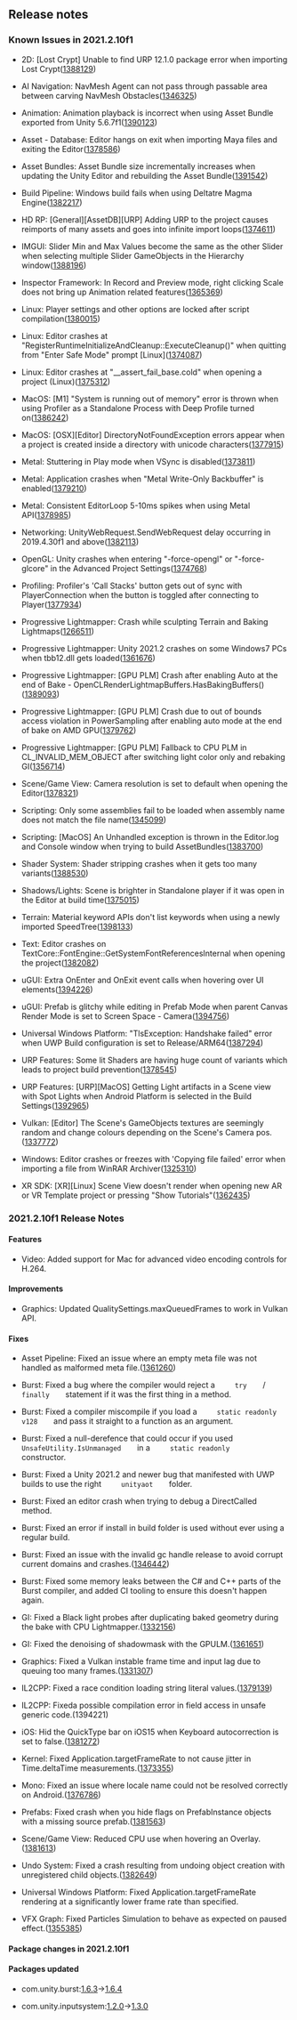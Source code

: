 ## Release notes

### Known Issues in 2021.2.10f1

-   2D: \[Lost Crypt\] Unable to find URP 12.1.0 package error when importing Lost Crypt([1388129](https://issuetracker.unity3d.com/issues/2d-lost-crypt-unable-to-find-urp-12-dot-1-0-package-error-when-importing-lost-crypt))

-   AI Navigation: NavMesh Agent can not pass through passable area between carving NavMesh Obstacles([1346325](https://issuetracker.unity3d.com/issues/navmesh-agent-can-not-pass-through-passable-area-between-carving-navmesh-obstacles))

-   Animation: Animation playback is incorrect when using Asset Bundle exported from Unity 5.6.7f1([1390123](https://issuetracker.unity3d.com/issues/animation-playback-is-incorrect-when-using-asset-bundle-exported-from-unity-5-dot-6-7f1))

-   Asset - Database: Editor hangs on exit when importing Maya files and exiting the Editor([1378586](https://issuetracker.unity3d.com/issues/editor-hangs-on-exit-when-importing-maya-files-and-exiting-the-editor))

-   Asset Bundles: Asset Bundle size incrementally increases when updating the Unity Editor and rebuilding the Asset Bundle([1391542](https://issuetracker.unity3d.com/issues/asset-bundle-size-incrementally-increases-when-updating-the-unity-editor-and-rebuilding-the-asset-bundle))

-   Build Pipeline: Windows build fails when using Deltatre Magma Engine([1382217](https://issuetracker.unity3d.com/issues/windows-build-fails-when-using-deltatre-magma-engine))

-   HD RP: \[General\]\[AssetDB\]\[URP\] Adding URP to the project causes reimports of many assets and goes into infinite import loops([1374611](https://issuetracker.unity3d.com/issues/general-assetdb-urp-adding-urp-to-the-project-causes-reimports-of-many-assets-and-goes-into-infinite-import-loops))

-   IMGUI: Slider Min and Max Values become the same as the other Slider when selecting multiple Slider GameObjects in the Hierarchy window([1388196](https://issuetracker.unity3d.com/issues/slider-min-and-max-values-become-the-same-as-the-other-slider-when-selecting-multiple-sliders-in-the-hierarchy-window))

-   Inspector Framework: In Record and Preview mode, right clicking Scale does not bring up Animation related features([1365369](https://issuetracker.unity3d.com/issues/in-record-and-preview-mode-right-clicking-scale-does-not-bring-up-animation-related-features))

-   Linux: Player settings and other options are locked after script compilation([1380015](https://issuetracker.unity3d.com/issues/linux-player-settings-and-other-options-are-locked-after-script-compilation))

-   Linux: Editor crashes at \"RegisterRuntimeInitializeAndCleanup::ExecuteCleanup()\" when quitting from \"Enter Safe Mode\" prompt \[Linux\]([1374087](https://issuetracker.unity3d.com/issues/linux-editor-crashes-at-registerruntimeinitializeandcleanup-executecleanup-when-quitting-from-enter-safe-mode-prompt))

-   Linux: Editor crashes at \"\_\_assert_fail_base.cold\" when opening a project (Linux)([1375312](https://issuetracker.unity3d.com/issues/linux-editor-crashes-at-assert-fail-base-dot-cold-when-opening-a-project))

-   MacOS: \[M1\] \"System is running out of memory\" error is thrown when using Profiler as a Standalone Process with Deep Profile turned on([1386242](https://issuetracker.unity3d.com/issues/system-is-running-out-of-memory-is-being-thrown-when-using-profiler-as-a-standalone-process-with-deep-profile-turned-on))

-   MacOS: \[OSX\]\[Editor\] DirectoryNotFoundException errors appear when a project is created inside a directory with unicode characters([1377915](https://issuetracker.unity3d.com/issues/multiple-directorynotfoundexception-errors-appear-when-a-project-is-created-inside-a-directory-with-unicode-characters))

-   Metal: Stuttering in Play mode when VSync is disabled([1373811](https://issuetracker.unity3d.com/issues/metal-stuttering-in-play-mode-when-vsync-is-disabled))

-   Metal: Application crashes when \"Metal Write-Only Backbuffer\" is enabled([1379210](https://issuetracker.unity3d.com/issues/application-crashes-when-metal-write-only-backbuffer-is-enabled))

-   Metal: Consistent EditorLoop 5-10ms spikes when using Metal API([1378985](https://issuetracker.unity3d.com/issues/consistent-gfx-dot-waitforpresentongfxthread-5-10ms-spikes-when-using-metal-api))

-   Networking: UnityWebRequest.SendWebRequest delay occurring in 2019.4.30f1 and above([1382113](https://issuetracker.unity3d.com/issues/networking-unitywebrequest-dot-sendwebrequest-delay-occurring-in-2019-dot-4-30f1-and-above))

-   OpenGL: Unity crashes when entering \"-force-opengl\" or \"-force-glcore\" in the Advanced Project Settings([1374768](https://issuetracker.unity3d.com/issues/unity-crashes-when-entering-force-opengl-or-force-glcore-in-the-advanced-project-settings))

-   Profiling: Profiler\'s \'Call Stacks\' button gets out of sync with PlayerConnection when the button is toggled after connecting to Player([1377934](https://issuetracker.unity3d.com/issues/profiler-profilers-call-stacks-button-gets-out-of-sync-with-playerconnection-when-its-toggled-after-connecting-to-player))

-   Progressive Lightmapper: Crash while sculpting Terrain and Baking Lightmaps([1266511](https://issuetracker.unity3d.com/issues/crash-while-sculpting-terrain))

-   Progressive Lightmapper: Unity 2021.2 crashes on some Windows7 PCs when tbb12.dll gets loaded([1361676](https://issuetracker.unity3d.com/issues/unity-2021-dot-2-crashes-on-some-windows-machines-when-tbb12-dot-dll-gets-loaded))

-   Progressive Lightmapper: \[GPU PLM\] Crash after enabling Auto at the end of Bake - OpenCLRenderLightmapBuffers.HasBakingBuffers()([1389093](https://issuetracker.unity3d.com/issues/gpu-plm-crash-after-enabling-auto-at-the-end-of-bake-openclrenderlightmapbuffers-dot-hasbakingbuffers))

-   Progressive Lightmapper: \[GPU PLM\] Crash due to out of bounds access violation in PowerSampling after enabling auto mode at the end of bake on AMD GPU([1379762](https://issuetracker.unity3d.com/issues/gpu-plm-crash-in-nvopencl64-clgetplatforminfo-after-enabling-auto-generate-checkbox-at-the-end-of-gi-bake))

-   Progressive Lightmapper: \[GPU PLM\] Fallback to CPU PLM in CL_INVALID_MEM_OBJECT after switching light color only and rebaking GI([1356714](https://issuetracker.unity3d.com/issues/gpu-plm-switch-light-color-only-and-rebake-causes-fallback))

-   Scene/Game View: Camera resolution is set to default when opening the Editor([1378321](https://issuetracker.unity3d.com/issues/camera-resolution-is-set-to-default-when-opening-the-editor))

-   Scripting: Only some assemblies fail to be loaded when assembly name does not match the file name([1345099](https://issuetracker.unity3d.com/issues/only-some-assemblies-fail-to-be-loaded-when-assembly-name-does-not-match-the-file-name))

-   Scripting: \[MacOS\] An Unhandled exception is thrown in the Editor.log and Console window when trying to build AssetBundles([1383700](https://issuetracker.unity3d.com/issues/an-unhandled-exception-is-thrown-in-the-editor-dot-log-and-console-window-when-trying-to-build-assetbundles))

-   Shader System: Shader stripping crashes when it gets too many variants([1388530](https://issuetracker.unity3d.com/issues/shader-stripping-crashes-when-it-gets-too-many-variants))

-   Shadows/Lights: Scene is brighter in Standalone player if it was open in the Editor at build time([1375015](https://issuetracker.unity3d.com/issues/scene-is-brighter-in-standalone-player-if-it-was-open-in-the-editor-at-build-time))

-   Terrain: Material keyword APIs don\'t list keywords when using a newly imported SpeedTree([1398133](https://issuetracker.unity3d.com/issues/material-keyword-apis-dont-list-keywords-when-using-a-newly-imported-speedtree))

-   Text: Editor crashes on TextCore::FontEngine::GetSystemFontReferencesInternal when opening the project([1382082](https://issuetracker.unity3d.com/issues/editor-crashes-on-textcore-fontengine-getsystemfontreferencesinternal-when-opening-the-project))

-   uGUI: Extra OnEnter and OnExit event calls when hovering over UI elements([1394226](https://issuetracker.unity3d.com/issues/wrong-onenter-and-onexit-event-calls-when-hovering-over-ui-elements))

-   uGUI: Prefab is glitchy while editing in Prefab Mode when parent Canvas Render Mode is set to Screen Space - Camera([1394756](https://issuetracker.unity3d.com/issues/prefab-is-glitchy-when-editing-in-prefab-mode-in-a-custom-ui-environment))

-   Universal Windows Platform: \"TlsException: Handshake failed\" error when UWP Build configuration is set to Release/ARM64([1387294](https://issuetracker.unity3d.com/issues/tlsexception-handshake-failed-error-when-uwp-build-configuration-is-set-to-release))

-   URP Features: Some lit Shaders are having huge count of variants which leads to project build prevention([1378545](https://issuetracker.unity3d.com/issues/some-lit-shaders-are-having-huge-count-of-variants-which-leads-to-project-build-prevention))

-   URP Features: \[URP\]\[MacOS\] Getting Light artifacts in a Scene view with Spot Lights when Android Platform is selected in the Build Settings([1392965](https://issuetracker.unity3d.com/issues/urp-macos-getting-light-artifacts-in-a-scene-view-with-spot-lights-when-android-platform-is-selected-in-the-build-settings))

-   Vulkan: \[Editor\] The Scene\'s GameObjects textures are seemingly random and change colours depending on the Scene\'s Camera pos.([1337772](https://issuetracker.unity3d.com/issues/vulkan-editor-the-scenes-gameobjects-textures-are-seemingly-random-and-change-colours-depending-on-the-scenes-camera-pos))

-   Windows: Editor crashes or freezes with \'Copying file failed\' error when importing a file from WinRAR Archiver([1325310](https://issuetracker.unity3d.com/issues/editor-crashes-or-freezes-with-copying-file-failed-error-when-importing-a-file-from-winrar-archiver))

-   XR SDK: \[XR\]\[Linux\] Scene View doesn\'t render when opening new AR or VR Template project or pressing \"Show Tutorials\"([1362435](https://issuetracker.unity3d.com/issues/xr-linux-scene-view-doesnt-render-when-opening-new-ar-or-vr-template-project-or-pressing-show-tutorials))

### 2021.2.10f1 Release Notes

#### Features

-   Video: Added support for Mac for advanced video encoding controls for H.264.

#### Improvements

-   Graphics: Updated QualitySettings.maxQueuedFrames to work in Vulkan API.

#### Fixes

-   Asset Pipeline: Fixed an issue where an empty meta file was not handled as malformed meta file.([1361260](https://issuetracker.unity3d.com/issues/imported-folders-and-files-are-missing-in-the-project-window-when-the-initially-created-meta-file-is-empty))

-   Burst: Fixed a bug where the compiler would reject a`      try     `/`      finally     `statement if it was the first thing in a method.

-   Burst: Fixed a compiler miscompile if you load a`      static readonly v128     `and pass it straight to a function as an argument.

-   Burst: Fixed a null-derefence that could occur if you used`      UnsafeUtility.IsUnmanaged     `in a`      static readonly     `constructor.

-   Burst: Fixed a Unity 2021.2 and newer bug that manifested with UWP builds to use the right`      unityaot     `folder.

-   Burst: Fixed an editor crash when trying to debug a DirectCalled method.

-   Burst: Fixed an error if install in build folder is used without ever using a regular build.

-   Burst: Fixed an issue with the invalid gc handle release to avoid corrupt current domains and crashes.([1346442](https://issuetracker.unity3d.com/issues/crash-when-entering-play-mode-and-serializing-data-after-modifying-script))

-   Burst: Fixed some memory leaks between the C# and C++ parts of the Burst compiler, and added CI tooling to ensure this doesn\'t happen again.

-   GI: Fixed a Black light probes after duplicating baked geometry during the bake with CPU Lightmapper.([1332156](https://issuetracker.unity3d.com/issues/osx-black-light-probes-after-duplicating-baked-geometry-during-the-bake-with-cpu-lightmapper))

-   GI: Fixed the denoising of shadowmask with the GPULM.([1361651](https://issuetracker.unity3d.com/issues/gpu-plm-baked-shadowmask-is-not-rendered-for-some-gameobjects-when-using-direct-denoising))

-   Graphics: Fixed a Vulkan instable frame time and input lag due to queuing too many frames.([1331307](https://issuetracker.unity3d.com/issues/hdrp-vulkan-lag-when-using-vulkan-api-in-build-even-with-good-framerate))

-   IL2CPP: Fixed a race condition loading string literal values.([1379139](https://issuetracker.unity3d.com/issues/string-literal-may-be-garbage-collected-when-building-project-with-il2cpp-support))

-   IL2CPP: Fixeda possible compilation error in field access in unsafe generic code.(1394221)

-   iOS: Hid the QuickType bar on iOS15 when Keyboard autocorrection is set to false.([1381272](https://issuetracker.unity3d.com/issues/ios-keyboard-quicktype-bar-is-not-disabled-in-15-ios-when-it-is-set-to-false-when-using-xcode-13-dot-1))

-   Kernel: Fixed Application.targetFrameRate to not cause jitter in Time.deltaTime measurements.([1373355](https://issuetracker.unity3d.com/issues/uwp-application-dot-targetframerate-doesnt-work-when-building-in-uwp))

-   Mono: Fixed an issue where locale name could not be resolved correctly on Android.([1376786](https://issuetracker.unity3d.com/issues/android-mono-currentculture-returns-invariant-language-instead-of-the-actual-language-when-running-app-on-android))

-   Prefabs: Fixed crash when you hide flags on PrefabInstance objects with a missing source prefab.([1381563](https://issuetracker.unity3d.com/issues/crash-when-calling-hideflags-after-removing-missing-nested-prefab))

-   Scene/Game View: Reduced CPU use when hovering an Overlay.([1381613](https://issuetracker.unity3d.com/issues/transientsceneviewoverlays-are-causing-repaintall-and-gpu-slash-cpu-usage-increases-to-20-30-percent-when-hover-over-camera-preview-window))

-   Undo System: Fixed a crash resulting from undoing object creation with unregistered child objects.([1382649](https://issuetracker.unity3d.com/issues/crash-on-undomanager-checkconsistencyofaffectedtransforms-after-undoing-script-instantiated-prefabs))

-   Universal Windows Platform: Fixed Application.targetFrameRate rendering at a significantly lower frame rate than specified.

-   VFX Graph: Fixed Particles Simulation to behave as expected on paused effect.([1355385](https://issuetracker.unity3d.com/issues/vfx-particle-simulation-doesnt-match-the-reference-vfx-when-using-visualeffect-dot-simulate))

#### Package changes in 2021.2.10f1

#### Packages updated

-   com.unity.burst:[1.6.3](https://docs.unity3d.com/Packages/com.unity.burst@1.6//changelog/CHANGELOG.html)→[1.6.4](https://docs.unity3d.com/Packages/com.unity.burst@1.6//changelog/CHANGELOG.html)

-   com.unity.inputsystem:[1.2.0](https://docs.unity3d.com/Packages/com.unity.inputsystem@1.2//changelog/CHANGELOG.html)→[1.3.0](https://docs.unity3d.com/Packages/com.unity.inputsystem@1.3//changelog/CHANGELOG.html)

